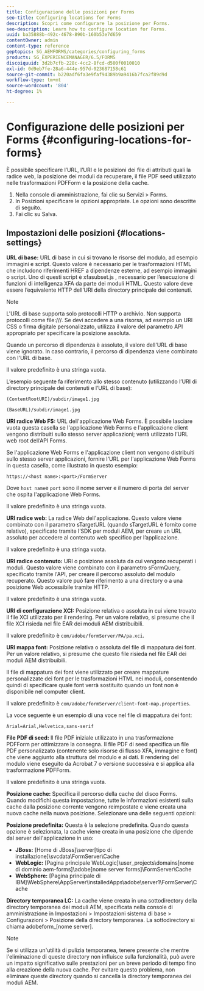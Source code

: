 ```yaml
---
title: Configurazione delle posizioni per Forms
seo-title: Configuring locations for Forms
description: Scopri come configurare la posizione per Forms.
seo-description: Learn how to configure location for Forms.
uuid: ba35888b-492c-4678-890b-160b53e7d659
contentOwner: admin
content-type: reference
geptopics: SG_AEMFORMS/categories/configuring_forms
products: SG_EXPERIENCEMANAGER/6.5/FORMS
discoiquuid: 3d2b7cfb-228c-4cc2-8fcd-d500f0010010
exl-id: 0d9eb7fe-28a6-444e-957d-023687158c61
source-git-commit: b220adf6fa3e9faf94389b9a9416b7fca2f89d9d
workflow-type: tm+mt
source-wordcount: '804'
ht-degree: 1%

---
```


# Configurazione delle posizioni per Forms {#configuring-locations-for-forms}

È possibile specificare l’URL, l’URI e le posizioni dei file di attributi quali la radice web, la posizione dei moduli da recuperare, il file PDF seed utilizzato nelle trasformazioni PDFForm e la posizione della cache.

1. Nella console di amministrazione, fai clic su Servizi > Forms.
1. In Posizioni specificare le opzioni appropriate. Le opzioni sono descritte di seguito.
1. Fai clic su Salva.

## Impostazioni delle posizioni {#locations-settings}

**URL di base:** URL di base in cui si trovano le risorse del modulo, ad esempio immagini e script. Questo valore è necessario per le trasformazioni HTML che includono riferimenti HREF a dipendenze esterne, ad esempio immagini o script. Uno di questi script è xfasubset.js , necessario per l’esecuzione di funzioni di intelligenza XFA da parte dei moduli HTML. Questo valore deve essere l’equivalente HTTP dell’URI della directory principale dei contenuti.

>[!NOTE]
>
>L&#39;URL di base supporta solo protocolli HTTP o archivio. Non supporta protocolli come file:///. Se devi accedere a una risorsa, ad esempio un URI CSS o firma digitale personalizzato, utilizza il valore del parametro API appropriato per specificare la posizione assoluta.

Quando un percorso di dipendenza è assoluto, il valore dell&#39;URL di base viene ignorato. In caso contrario, il percorso di dipendenza viene combinato con l&#39;URL di base.

Il valore predefinito è una stringa vuota.

L’esempio seguente fa riferimento allo stesso contenuto (utilizzando l’URI di directory principale dei contenuti e l’URL di base):

`(ContentRootURI)/subdir/image1.jpg`

`(BaseURL)/subdir/image1.jpg`

**URI radice Web FS:** URL dell&#39;applicazione Web Forms. È possibile lasciare vuota questa casella se l&#39;applicazione Web Forms e l&#39;applicazione client vengono distribuiti sullo stesso server applicazioni; verrà utilizzato l’URL web root dell’API Forms.

Se l&#39;applicazione Web Forms e l&#39;applicazione client non vengono distribuiti sullo stesso server applicazioni, fornire l&#39;URL per l&#39;applicazione Web Forms in questa casella, come illustrato in questo esempio:

`https://<host name>:<port>/FormServer`

Dove `host name`e `port` sono il nome server e il numero di porta del server che ospita l&#39;applicazione Web Forms.

Il valore predefinito è una stringa vuota.

**URI radice web:** La radice Web dell&#39;applicazione. Questo valore viene combinato con il parametro sTargetURL (quando sTargetURL è fornito come relativo), specificato tramite l’SDK per moduli AEM, per creare un URL assoluto per accedere al contenuto web specifico per l’applicazione.

Il valore predefinito è una stringa vuota.

**URI radice contenuto:** URI o posizione assoluta da cui vengono recuperati i moduli. Questo valore viene combinato con il parametro sFormQuery, specificato tramite l&#39;API, per creare il percorso assoluto del modulo recuperato. Questo valore può fare riferimento a una directory o a una posizione Web accessibile tramite HTTP.

Il valore predefinito è una stringa vuota.

**URI di configurazione XCI:** Posizione relativa o assoluta in cui viene trovato il file XCI utilizzato per il rendering. Per un valore relativo, si presume che il file XCI risieda nel file EAR dei moduli AEM distribuibili.

Il valore predefinito è `com/adobe/formServer/PA/pa.xci`.

**URI mappa font:** Posizione relativa o assoluta del file di mappatura dei font. Per un valore relativo, si presume che questo file risieda nel file EAR dei moduli AEM distribuibili.

Il file di mappatura dei font viene utilizzato per creare mappature personalizzate dei font per le trasformazioni HTML nei moduli, consentendo quindi di specificare quale font verrà sostituito quando un font non è disponibile nel computer client.

Il valore predefinito è `com/adobe/formServer/client-font-map.properties`.

La voce seguente è un esempio di una voce nel file di mappatura dei font:

`Arial=Arial,Helvetica,sans-serif`

**File PDF di seed:** Il file PDF iniziale utilizzato in una trasformazione PDFForm per ottimizzare la consegna. Il file PDF di seed specifica un file PDF personalizzato (contenente solo risorse di flusso XFA, immagine e font) che viene aggiunto alla struttura del modulo e ai dati. Il rendering del modulo viene eseguito da Acrobat 7 o versione successiva e si applica alla trasformazione PDFForm.

Il valore predefinito è una stringa vuota.

**Posizione cache:** Specifica il percorso della cache del disco Forms. Quando modifichi questa impostazione, tutte le informazioni esistenti sulla cache dalla posizione corrente vengono reimpostate e viene creata una nuova cache nella nuova posizione. Selezionare una delle seguenti opzioni:

**Posizione predefinita:** Questa è la selezione predefinita. Quando questa opzione è selezionata, la cache viene creata in una posizione che dipende dal server dell&#39;applicazione in uso:

* **JBoss:** [Home di JBoss]\server\[tipo di installazione]\svcdata\FormServer\Cache
* **WebLogic:** [Pagina principale WebLogic]\user_projects\domains\[nome di dominio aem-forms]\adobe\[nome server forms]\FormServer\Cache
* **WebSphere:** [Pagina principale di IBM]\WebSphere\AppServer\installedApps\adobe\server1\FormServer\Cache

**Directory temporanea LC:** La cache viene creata in una sottodirectory della directory temporanea dei moduli AEM, specificata nella console di amministrazione in Impostazioni > Impostazioni sistema di base > Configurazioni > Posizione della directory temporanea. La sottodirectory si chiama adobeform_[nome server].

>[!NOTE]
>
>Se si utilizza un&#39;utilità di pulizia temporanea, tenere presente che mentre l&#39;eliminazione di queste directory non influisce sulla funzionalità, può avere un impatto significativo sulle prestazioni per un breve periodo di tempo fino alla creazione della nuova cache. Per evitare questo problema, non eliminare queste directory quando si cancella la directory temporanea dei moduli AEM.
